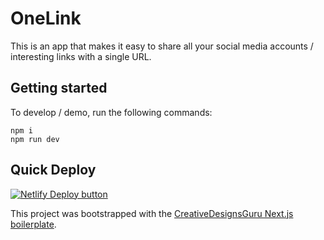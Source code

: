 # OneLink

This is an app that makes it easy to share all your social media accounts / interesting links with a single URL.

## Getting started

To develop / demo, run the following commands:
```
npm i
npm run dev
```

## Quick Deploy

[![Netlify Deploy button](https://www.netlify.com/img/deploy/button.svg)](https://app.netlify.com/start/deploy?repository=https://github.com/ixartz/Next-js-Boilerplate)

This project was bootstrapped with the [CreativeDesignsGuru Next.js boilerplate](https://github.com/ixartz/Next-js-Boilerplate).